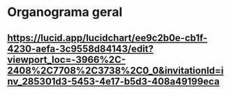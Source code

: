 # Organograma geral 
## https://lucid.app/lucidchart/ee9c2b0e-cb1f-4230-aefa-3c9558d84143/edit?viewport_loc=-3966%2C-2408%2C7708%2C3738%2C0_0&invitationId=inv_285301d3-5453-4e17-b5d3-408a49199eca

